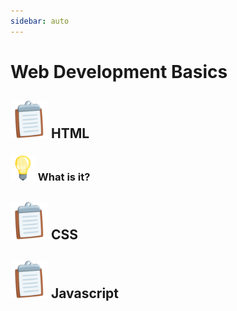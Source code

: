 ```yaml
---
sidebar: auto
---
```

# Web Development Basics

## <img src="../.vuepress/public/clipboard.png" height="60"/> HTML 

### <img src="../.vuepress/public/info.png" height="40"/> What is it?
<!--<img src="../.vuepress/public/cake.png" height="60"/>-->

<Card title="Remember" img="bookmark.png" />

<Card img="info.png" info />

<Card img="warning.png" warning />

<Card img="danger.png" danger />

<Card title="What is it?" text="Blablablabla" img="clipboard.png" />

## <img src="../.vuepress/public/clipboard.png" height="60"/> CSS

<Card title="Sass / SCSS" text="CSS" />

## <img src="../.vuepress/public/clipboard.png" height="60"/> Javascript 

<Card title="What is it?" text="Vue" />